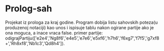 # Prolog-sah
Projekat iz prologa za kraj godine. Program dobija listu sahovskih poteza(u produzenoj notaciji) kao unos i ispisuje tablu nakon ogirane partije ako je ona moguca, a inace vraca false.
primer partije:
odigrajPartiju(['e2e4','Ng8f6','e4e5','e7e6','e5xf6','h7h6','f6xg7','f7f5','g7xf8+','Rh8xf8','Nb1c3','Qd8h4']).
